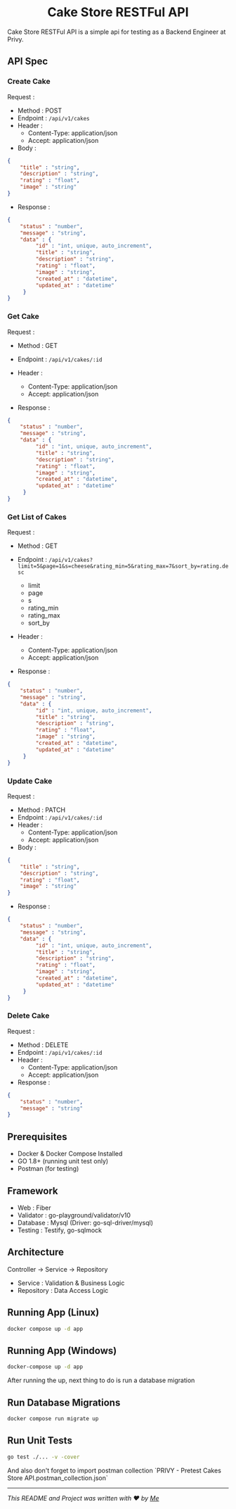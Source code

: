 <h1 align="center">Cake Store RESTFul API</h1>
<p align="left">
    Cake Store RESTFul API is a simple api for testing as a Backend Engineer at Privy.
</p>

## API Spec
### Create Cake

Request :
- Method : POST
- Endpoint : `/api/v1/cakes`
- Header :
    - Content-Type: application/json
    - Accept: application/json
- Body :

```json 
{
    "title" : "string",
    "description" : "string",
    "rating" : "float",
    "image" : "string"
}
```

- Response :

```json 
{
    "status" : "number",
    "message" : "string",
    "data" : {
         "id" : "int, unique, auto_increment",
         "title" : "string",
         "description" : "string",
         "rating" : "float",
         "image" : "string",
         "created_at" : "datetime",
         "updated_at" : "datetime"
     }
}
```

### Get Cake

Request :
- Method : GET
- Endpoint : `/api/v1/cakes/:id`
- Header :
    - Content-Type: application/json
    - Accept: application/json

- Response :

```json 
{
    "status" : "number",
    "message" : "string",
    "data" : {
         "id" : "int, unique, auto_increment",
         "title" : "string",
         "description" : "string",
         "rating" : "float",
         "image" : "string",
         "created_at" : "datetime",
         "updated_at" : "datetime"
     }
}
```

### Get List of Cakes

Request :
- Method : GET
- Endpoint : `/api/v1/cakes?limit=5&page=1&s=cheese&rating_min=5&rating_max=7&sort_by=rating.desc`
	- limit
	- page
	- s
	- rating_min
	- rating_max
	- sort_by
- Header :
    - Content-Type: application/json
    - Accept: application/json

- Response :

```json 
{
    "status" : "number",
    "message" : "string",
    "data" : {
         "id" : "int, unique, auto_increment",
         "title" : "string",
         "description" : "string",
         "rating" : "float",
         "image" : "string",
         "created_at" : "datetime",
         "updated_at" : "datetime"
     }
}
```

### Update Cake

Request :
- Method : PATCH
- Endpoint : `/api/v1/cakes/:id`
- Header :
    - Content-Type: application/json
    - Accept: application/json
- Body :

```json 
{
    "title" : "string",
    "description" : "string",
    "rating" : "float",
    "image" : "string"
}
```

- Response :

```json 
{
    "status" : "number",
    "message" : "string",
    "data" : {
         "id" : "int, unique, auto_increment",
         "title" : "string",
         "description" : "string",
         "rating" : "float",
         "image" : "string",
         "created_at" : "datetime",
         "updated_at" : "datetime"
     }
}
```

### Delete Cake

Request :
- Method : DELETE
- Endpoint : `/api/v1/cakes/:id`
- Header :
    - Content-Type: application/json
    - Accept: application/json
- Response :

```json 
{
    "status" : "number",
    "message" : "string"
}
```

## Prerequisites
- Docker & Docker Compose Installed
- GO 1.8+ (running unit test only)
- Postman (for testing)

## Framework
- Web : Fiber
- Validator : go-playground/validator/v10
- Database : Mysql (Driver: go-sql-driver/mysql)
- Testing : Testify, go-sqlmock

## Architecture
Controller -> Service -> Repository
- Service : Validation & Business Logic
- Repository : Data Access Logic

## Running App (Linux)
```sh
docker compose up -d app
```

## Running App (Windows)
```sh
docker-compose up -d app
```

<p align="left">
	After running the up, next thing to do is run a database migration
</p>

## Run Database Migrations
```sh
docker compose run migrate up
```

## Run Unit Tests
```sh
go test ./... -v -cover
```

<p align="left">
And also don't forget to import postman collection `PRIVY - Pretest Cakes Store API.postman_collection.json`
</p>

---

_This README and Project was written with ❤️ by [Me](https://adhiana.me)_
